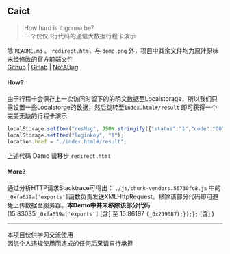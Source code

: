 

## Caict

> How hard is it gonna be?<br/>
> 一个仅仅3行代码的通信大数据行程卡演示

除 `README.md` 、 `redirect.html `与 `demo.png` 外，项目中其余文件均为原汁原味未经修改的官方前端文件<br/>
[Github](https://github.com/CodeOfHealth/Caict) | [Gitlab](https://gitlab.com/codeofhealth1/Caict) | [NotABug](https://notabug.org/CodeOfHealth/Caict)

#### How?

由于行程卡会保存上一次访问时留下的的明文数据至Localstorage，所以我们只需设置一些Localstorge的数据，然后跳转至`index.html#/result` 即可获得一个完美无缺的行程卡演示

```javascript
localStorage.setItem("resMsg", JSON.stringify({"status":"1","code":"00","errorDesc":"请求成功","result":{"color":"green","phone":"123****5678","time":"1970.01.01 00:00:00","message":"以Base64格式编码的'前7天到达或途径'图片"},"queryId":""}));
localStorage.setItem("loginkey", "1");
location.href = "./index.html#/result";
```

上述代码 Demo 请移步 `redirect.html`

#### More?

通过分析HTTP请求Stacktrace可得出： `./js/chunk-vendors.56730fc8.js` 中的 `_0xfa639a['exports']`函数负责发送XMLHttpRequest。移除该部分代码即可避免上传数据至服务器。**本Demo中并未移除该部分代码**<br/>
(15:83035  `_0xfa639a['exports']` [含] 至 15:86197 `(_0x219087);});};` [含] )

---

本项目仅供学习交流使用<br/>
因您个人违规使用而造成的任何后果请自行承担


